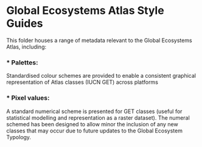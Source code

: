 # Global Ecosystems Atlas Style Guides

This folder houses a range of metadata relevant to the Global Ecosystems Atlas, including:

### * Palettes: 
Standardised colour schemes are provided to enable a consistent graphical representation of Atlas classes (IUCN GET) across platforms

### * Pixel values: 
A standard numerical scheme is presented for GET classes (useful for statistical modelling and representation as a raster dataset). 
The numeral schemed has been designed to allow minor the inclusion of any new classes that may occur due to future updates to the Global Ecosystem Typology.

